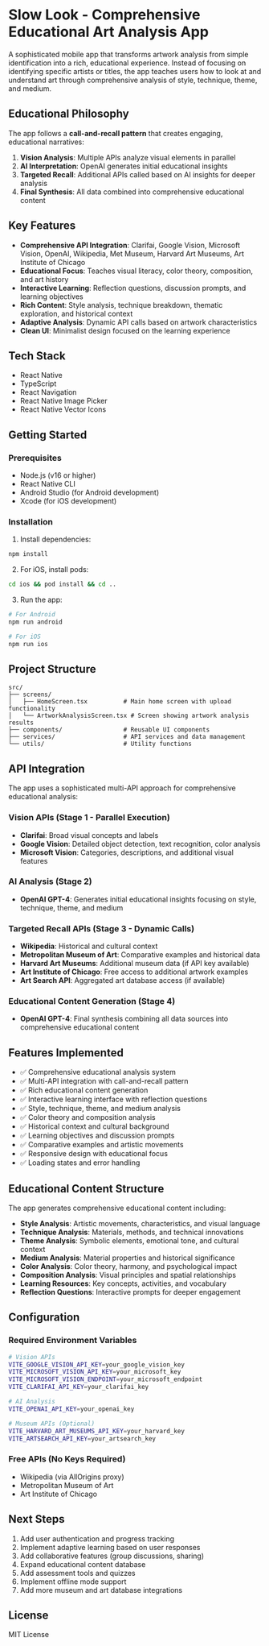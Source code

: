 # Slow Look - Comprehensive Educational Art Analysis App

A sophisticated mobile app that transforms artwork analysis from simple identification into a rich, educational experience. Instead of focusing on identifying specific artists or titles, the app teaches users how to look at and understand art through comprehensive analysis of style, technique, theme, and medium.

## Educational Philosophy

The app follows a **call-and-recall pattern** that creates engaging, educational narratives:

1. **Vision Analysis**: Multiple APIs analyze visual elements in parallel
2. **AI Interpretation**: OpenAI generates initial educational insights
3. **Targeted Recall**: Additional APIs called based on AI insights for deeper analysis
4. **Final Synthesis**: All data combined into comprehensive educational content

## Key Features

- **Comprehensive API Integration**: Clarifai, Google Vision, Microsoft Vision, OpenAI, Wikipedia, Met Museum, Harvard Art Museums, Art Institute of Chicago
- **Educational Focus**: Teaches visual literacy, color theory, composition, and art history
- **Interactive Learning**: Reflection questions, discussion prompts, and learning objectives
- **Rich Content**: Style analysis, technique breakdown, thematic exploration, and historical context
- **Adaptive Analysis**: Dynamic API calls based on artwork characteristics
- **Clean UI**: Minimalist design focused on the learning experience

## Tech Stack

- React Native
- TypeScript
- React Navigation
- React Native Image Picker
- React Native Vector Icons

## Getting Started

### Prerequisites

- Node.js (v16 or higher)
- React Native CLI
- Android Studio (for Android development)
- Xcode (for iOS development)

### Installation

1. Install dependencies:
```bash
npm install
```

2. For iOS, install pods:
```bash
cd ios && pod install && cd ..
```

3. Run the app:
```bash
# For Android
npm run android

# For iOS
npm run ios
```

## Project Structure

```
src/
├── screens/
│   ├── HomeScreen.tsx          # Main home screen with upload functionality
│   └── ArtworkAnalysisScreen.tsx # Screen showing artwork analysis results
├── components/                 # Reusable UI components
├── services/                   # API services and data management
└── utils/                      # Utility functions
```

## API Integration

The app uses a sophisticated multi-API approach for comprehensive educational analysis:

### Vision APIs (Stage 1 - Parallel Execution)
- **Clarifai**: Broad visual concepts and labels
- **Google Vision**: Detailed object detection, text recognition, color analysis
- **Microsoft Vision**: Categories, descriptions, and additional visual features

### AI Analysis (Stage 2)
- **OpenAI GPT-4**: Generates initial educational insights focusing on style, technique, theme, and medium

### Targeted Recall APIs (Stage 3 - Dynamic Calls)
- **Wikipedia**: Historical and cultural context
- **Metropolitan Museum of Art**: Comparative examples and historical data
- **Harvard Art Museums**: Additional museum data (if API key available)
- **Art Institute of Chicago**: Free access to additional artwork examples
- **Art Search API**: Aggregated art database access (if available)

### Educational Content Generation (Stage 4)
- **OpenAI GPT-4**: Final synthesis combining all data sources into comprehensive educational content

## Features Implemented

- ✅ Comprehensive educational analysis system
- ✅ Multi-API integration with call-and-recall pattern
- ✅ Rich educational content generation
- ✅ Interactive learning interface with reflection questions
- ✅ Style, technique, theme, and medium analysis
- ✅ Color theory and composition analysis
- ✅ Historical context and cultural background
- ✅ Learning objectives and discussion prompts
- ✅ Comparative examples and artistic movements
- ✅ Responsive design with educational focus
- ✅ Loading states and error handling

## Educational Content Structure

The app generates comprehensive educational content including:

- **Style Analysis**: Artistic movements, characteristics, and visual language
- **Technique Analysis**: Materials, methods, and technical innovations
- **Theme Analysis**: Symbolic elements, emotional tone, and cultural context
- **Medium Analysis**: Material properties and historical significance
- **Color Analysis**: Color theory, harmony, and psychological impact
- **Composition Analysis**: Visual principles and spatial relationships
- **Learning Resources**: Key concepts, activities, and vocabulary
- **Reflection Questions**: Interactive prompts for deeper engagement

## Configuration

### Required Environment Variables

```bash
# Vision APIs
VITE_GOOGLE_VISION_API_KEY=your_google_vision_key
VITE_MICROSOFT_VISION_API_KEY=your_microsoft_key
VITE_MICROSOFT_VISION_ENDPOINT=your_microsoft_endpoint
VITE_CLARIFAI_API_KEY=your_clarifai_key

# AI Analysis
VITE_OPENAI_API_KEY=your_openai_key

# Museum APIs (Optional)
VITE_HARVARD_ART_MUSEUMS_API_KEY=your_harvard_key
VITE_ARTSEARCH_API_KEY=your_artsearch_key
```

### Free APIs (No Keys Required)
- Wikipedia (via AllOrigins proxy)
- Metropolitan Museum of Art
- Art Institute of Chicago

## Next Steps

1. Add user authentication and progress tracking
2. Implement adaptive learning based on user responses
3. Add collaborative features (group discussions, sharing)
4. Expand educational content database
5. Add assessment tools and quizzes
6. Implement offline mode support
7. Add more museum and art database integrations

## License

MIT License
